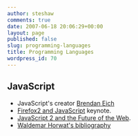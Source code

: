 ```yaml
---
author: steshaw
comments: true
date: 2007-06-18 20:06:29+00:00
layout: page
published: false
slug: programming-languages
title: Programming Languages
wordpress_id: 70
---
```


## JavaScript

- JavaScript's creator [Brendan Eich](http://en.wikipedia.org/wiki/Brendan_Eich)
- [Firefox2 and JavaScript](http://www.scribemedia.org/2007/02/15/firefox-javascript-eich/) keynote.
- [JavaScript 2 and the Future of the Web](http://ajaxian.com/downloads/presentations/eich-ajax-experience-2006/).
- [Waldemar Horwat's bibliography](http://www.mozilla.org/js/language/bibliography.html)
